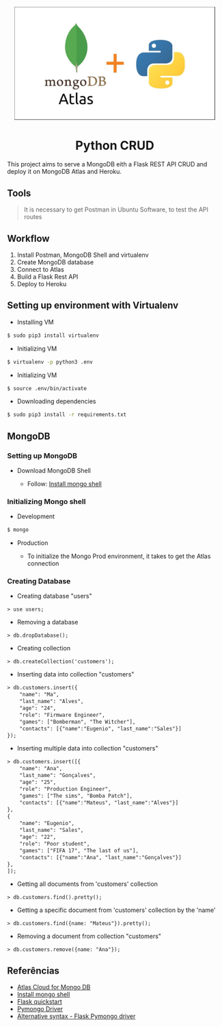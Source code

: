 <p align="center">
    <img src="./images/pymongo.jpg" heigth="450px" width="470px""></img>
</p>

<h1 align="center">Python CRUD</h1>

This project aims to serve a MongoDB eith a Flask REST API CRUD and deploy it on MongoDB Atlas and Heroku.

## Tools

> It is necessary to get Postman in Ubuntu Software, to test the API routes

## Workflow

1. Install Postman, MongoDB Shell and virtualenv
2. Create MongoDB database
3. Connect to Atlas
4. Build a Flask Rest API
5. Deploy to Heroku

## Setting up environment with Virtualenv

* Installing VM

```bash
$ sudo pip3 install virtualenv
```
* Initializing VM

```bash
$ virtualenv -p python3 .env
```

* Initializing VM

```bash
$ source .env/bin/activate
```

* Downloading dependencies

```bash
$ sudo pip3 install -r requirements.txt
```


## MongoDB

### Setting up MongoDB

* Download MongoDB Shell

    * Follow: <a href="https://docs.mongodb.com/manual/tutorial/install-mongodb-on-ubuntu-tarball/">Install mongo shell</a>

### Initializing Mongo shell

* Development

```bash
$ mongo
```

* Production

    * To initialize the Mongo Prod environment, it takes to get the Atlas connection


### Creating Database

* Creating database "users"

```mongodb
> use users;
```

* Removing a database

```mongodb
> db.dropDatabase();
```

* Creating collection

```mongodb
> db.createCollection('customers');
```

* Inserting data into collection "customers"

```mongodb
> db.customers.insert({
    "name": "Ma",
    "last_name": "Alves",
    "age": "24",
    "role": "Firmware Engineer",    
    "games": ["Bomberman", "The Witcher"],
    "contacts": [{"name":"Eugenio", "last_name":"Sales"}] 
});
```

* Inserting multiple data into collection "customers"

```mongodb
> db.customers.insert([{
    "name": "Ana",
    "last_name": "Gonçalves",
    "age": "25",
    "role": "Production Engineer",    
    "games": ["The sims", "Bomba Patch"],
    "contacts": [{"name":"Mateus", "last_name":"Alves"}] 
},
{
    "name": "Eugenio",
    "last_name": "Sales",
    "age": "22",
    "role": "Poor student",    
    "games": ["FIFA 17", "The last of us"],
    "contacts": [{"name":"Ana", "last_name":"Gonçalves"}] 
},
]);
```

* Getting all documents from 'customers' collection

```mongodb
> db.customers.find().pretty();
```

* Getting a specific document from 'customers' collection by the 'name'

```mongodb
> db.customers.find({name: "Mateus"}).pretty();
```

* Removing a document from collection "customers"

```mongodb
> db.customers.remove({name: "Ana"});
```

## Referências

* <a href="https://www.mongodb.com/cloud/atlas">Atlas Cloud for Mongo DB</a>
* <a href="https://docs.mongodb.com/manual/tutorial/install-mongodb-on-ubuntu-tarball/">Install mongo shell</a>
* <a href="https://flask.palletsprojects.com/en/1.1.x/quickstart/#">Flask quickstart</a>
* <a href="https://www.w3schools.com/python/python_mongodb_getstarted.asp">Pymongo Driver</a>
* <a href="https://flask-pymongo.readthedocs.io/en/latest/">Alternative syntax - Flask Pymongo driver</a>
